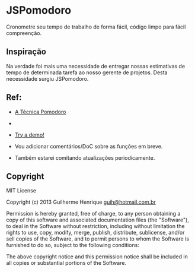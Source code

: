 JSPomodoro
========

Cronometre seu tempo de trabalho de forma fácil, código limpo para fácil compreenção.

Inspiração
----------

Na verdade foi mais uma necessidade de entregar nossas estimativas de tempo de determinada tarefa ao nosso gerente de projetos.
Desta necessidade surgiu JSPomodoro.

Ref:
----------
* [A Técnica Pomodoro](http://www.pomodorotechnique.com/)
-
* [Try a demo!](http://guih.us/pomodoro/)

* Vou adicionar comentários/DoC sobre as funções em breve.
* Também estarei comitando atualizações periodicamente.

Copyright
---------

MIT License

Copyright (c) 2013 Guilherme Henrique <guih@hotmail.com.br>

Permission is hereby granted, free of charge, to any person obtaining a copy
of this software and associated documentation files (the "Software"), to deal
in the Software without restriction, including without limitation the rights
to use, copy, modify, merge, publish, distribute, sublicense, and/or sell
copies of the Software, and to permit persons to whom the Software is
furnished to do so, subject to the following conditions:

The above copyright notice and this permission notice shall be included in
all copies or substantial portions of the Software.